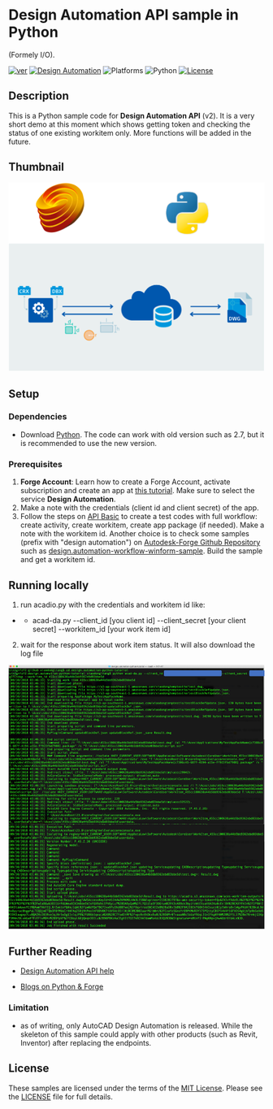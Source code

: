 # Design Automation API sample in Python
(Formely <Desktop Product> I/O).

[![ver](https://img.shields.io/badge/language-python-orange.svg)](https://www.python.org/)
[![Design Automation](https://img.shields.io/badge/Design%20Automation-v2-green.svg)](http://developer.autodesk.com/)
![Platforms](https://img.shields.io/badge/platform-windows%20%7C%20osx%20%7C%20linux-lightgray.svg)
![Python](https://img.shields.io/badge/Python-2.7%2F3.3-green.svg)
 [![License](http://img.shields.io/:license-mit-red.svg)](http://opensource.org/licenses/MIT)
 
## Description
This is a Python sample code for <b>Design Automation API</b> (v2). It is a very short demo at this moment which shows getting token and checking the status of one existing workitem only. More functions will be added in the future.
 
## Thumbnail
![thumbnail](/thumbnail.png) 


## Setup

### Dependencies
* Download [Python](https://www.python.org/downloads/). The code can work with old version such as 2.7, but it is recommended to use the new version.

### Prerequisites
1. **Forge Account**: Learn how to create a Forge Account, activate subscription and create an app at [this tutorial](http://learnforge.autodesk.io/#/account/). Make sure to select the service **Design Automation**.
2. Make a note with the credentials (client id and client secret) of the app. 
3. Follow the steps on [API Basic](https://forge.autodesk.com/en/docs/design-automation/v2/developers_guide/basics/) to create a test codes with full workflow: create activity, create workitem, create app package (if needed). Make a note with the workitem id. Another choice is to check some samples (prefix with "design automation") on [Autodesk-Forge Github Repository](https://github.com/Autodesk-Forge/) such as [design.automation-workflow-winform-sample](https://github.com/Autodesk-Forge/design.automation-workflow-winform-sample). Build the sample and get a workitem id.


## Running locally
1. run acadio.py with the  credentials and workitem id like:
* * acad-da.py --client_id [you client id] --client_secret [your client secret] --workitem_id  [your work item id]
2. wait for the response about work item status. It will also download the log file

![thumbnail](/demo.png) 

## Further Reading
* [Design Automation API help](https://forge.autodesk.com/en/docs/design-automation/v2/developers_guide/overview/)

* [Blogs on Python & Forge](https://forge.autodesk.com/categories/python)

### Limitation
* as of writing, only AutoCAD Design Automation is released. While the skeleton of this sample could apply with other products (such as Revit, Inventor) after replacing the endpoints.

 ## License
 These samples are licensed under the terms of the [MIT License](http://opensource.org/licenses/MIT). Please see the [LICENSE](LICENSE) file for full details.
